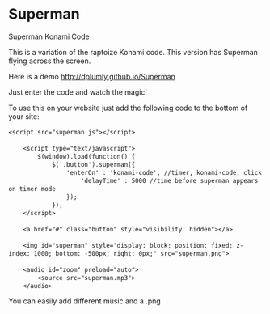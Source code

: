 Superman
========

Superman Konami Code

This is a variation of the raptoize Konami code. This version has Superman flying across the screen.

Here is a demo http://dplumly.github.io/Superman

Just enter the code and watch the magic!

To use this on your website just add the following code to the bottom of your site:

<script src="jquery.js"></script>
    <script src="superman.js"></script>

        <script type="text/javascript">
            $(window).load(function() {
                $('.button').superman({
                    'enterOn' : 'konami-code', //timer, konami-code, click
                        'delayTime' : 5000 //time before superman appears on timer mode
                    });
                });
        </script>

        <a href="#" class="button" style="visibility: hidden"></a>
    
        <img id="superman" style="display: block; position: fixed; z-index: 1000; bottom: -500px; right: 0px;" src="superman.png">

        <audio id="zoom" preload="auto">
            <source src="superman.mp3">
        </audio>
You can easily add different music and a .png


